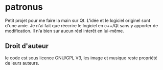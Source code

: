 # patronus
Petit projet pour me faire la main sur Qt. L'idée et le logiciel originel sont d'une amie. Je n'ai fait que réecrire le logiciel en c++/Qt sans y apporter de modification. Il n'a bien sur aucun réel interêt en lui-même.

## Droit d'auteur
le code est sous licence GNU/GPL V3, les image et musique reste propriété de leurs auteurs.
